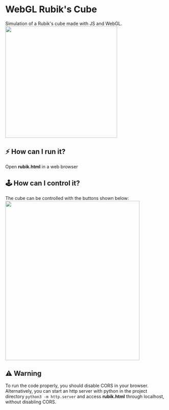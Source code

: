 # WebGL Rubik's Cube
Simulation of a Rubik's cube made with JS and WebGL.\
<img src="https://i.imgur.com/tgzkYlM.png" width="350" height="350" />

## ⚡️ How can I run it?
Open **rubik.html** in a web browser

##  🕹 How can I control it?
The cube can be controlled with the buttons shown below:\
<img src="https://i.imgur.com/j981SZX.png" width="420" height="500" />

## ⚠️ Warning
To run the code properly, you should disable CORS in your browser. Alternatively, you can start an http server with python in the project directory `python3 -m http.server` and access **rubik.html** through localhost, without disabling CORS.
